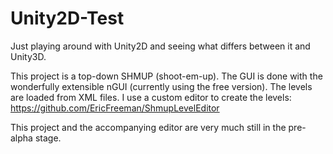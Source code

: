 Unity2D-Test
============

Just playing around with Unity2D and seeing what differs between it and Unity3D.

This project is a top-down SHMUP (shoot-em-up).  The GUI is done with the wonderfully extensible nGUI (currently using the free version).  The levels are loaded from XML files.  I use a custom editor to create the levels: https://github.com/EricFreeman/ShmupLevelEditor

This project and the accompanying editor are very much still in the pre-alpha stage.
